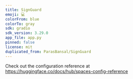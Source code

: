 ```yaml
---
title: SignGuard
emoji: 💻
colorFrom: blue
colorTo: gray
sdk: gradio
sdk_version: 3.29.0
app_file: app.py
pinned: false
license: mit
duplicated_from: ParasBansal/SignGuard
---
```


Check out the configuration reference at https://huggingface.co/docs/hub/spaces-config-reference
